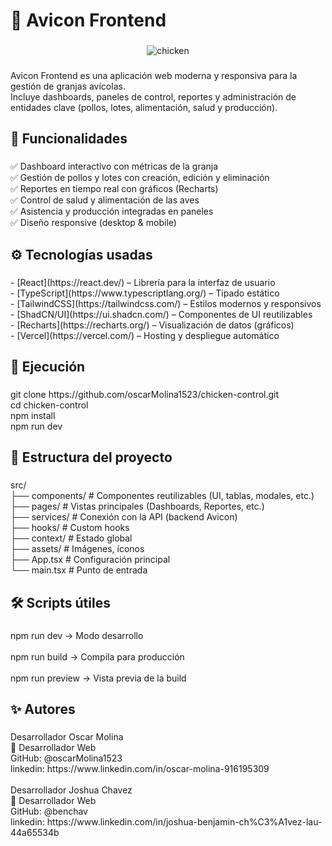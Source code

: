 <h1 align="left">🐔 Avicon Frontend</h1>

###

<div align="center">
 <img src="https://i.ibb.co/60X2Bm45/chicken.jpg" alt="chicken" border="0">
</div>

###

<p align="left">Avicon Frontend es una aplicación web moderna y responsiva para la gestión de granjas avícolas.  <br>Incluye dashboards, paneles de control, reportes y administración de entidades clave (pollos, lotes, alimentación, salud y producción).</p>

###

<h2 align="left">📌 Funcionalidades</h2>

###

<p align="left">✅ Dashboard interactivo con métricas de la granja<br>✅ Gestión de pollos y lotes con creación, edición y eliminación<br>✅ Reportes en tiempo real con gráficos (Recharts)<br>✅ Control de salud y alimentación de las aves<br>✅ Asistencia y producción integradas en paneles<br>✅ Diseño responsive (desktop & mobile)</p>

###

<h2 align="left">⚙️ Tecnologías usadas</h2>

###

<p align="left">- [React](https://react.dev/) – Librería para la interfaz de usuario<br>- [TypeScript](https://www.typescriptlang.org/) – Tipado estático<br>- [TailwindCSS](https://tailwindcss.com/) – Estilos modernos y responsivos<br>- [ShadCN/UI](https://ui.shadcn.com/) – Componentes de UI reutilizables<br>- [Recharts](https://recharts.org/) – Visualización de datos (gráficos)<br>- [Vercel](https://vercel.com/) – Hosting y despliegue automático</p>

###

<h2 align="left">🚀 Ejecución</h2>

###

<p align="left">git clone https://github.com/oscarMolina1523/chicken-control.git<br>cd chicken-control<br>npm install<br>npm run dev</p>

###

<h2 align="left">📂 Estructura del proyecto</h2>

###

<p align="left">src/<br> ├── components/       # Componentes reutilizables (UI, tablas, modales, etc.)<br> ├── pages/            # Vistas principales (Dashboards, Reportes, etc.)<br> ├── services/         # Conexión con la API (backend Avicon)<br> ├── hooks/            # Custom hooks<br> ├── context/          # Estado global<br> ├── assets/           # Imágenes, íconos<br> ├── App.tsx           # Configuración principal<br> └── main.tsx          # Punto de entrada</p>

###

<h2 align="left">🛠️ Scripts útiles</h2>

###

<p align="left">npm run dev → Modo desarrollo<br><br>npm run build → Compila para producción<br><br>npm run preview → Vista previa de la build</p>

###

<h2 align="left">✨ Autores</h2>

###

<p align="left">Desarrollador Oscar Molina<br>💼 Desarrollador Web<br>GitHub: @oscarMolina1523<br>linkedin: https://www.linkedin.com/in/oscar-molina-916195309<br><br>Desarrollador Joshua Chavez<br>💼 Desarrollador Web<br>GitHub: @benchav<br>linkedin: https://www.linkedin.com/in/joshua-benjamin-ch%C3%A1vez-lau-44a65534b</p>

###
